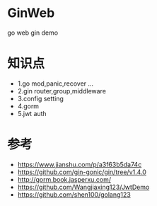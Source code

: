 # GinWeb
go web gin demo

# 知识点
* 1.go mod,panic,recover ...
* 2.gin router,group,middleware
* 3.config setting
* 4.gorm
* 5.jwt auth

# 参考
* https://www.jianshu.com/p/a3f63b5da74c
* https://github.com/gin-gonic/gin/tree/v1.4.0
* http://gorm.book.jasperxu.com/
* https://github.com/Wangjiaxing123/JwtDemo
* https://github.com/shen100/golang123
